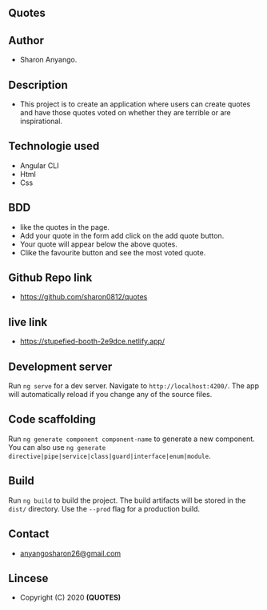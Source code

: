 ## Quotes
## Author
 * Sharon Anyango.

 ## Description
 * This  project is to create an application where users can create quotes and have those quotes voted on whether they are terrible or are inspirational.

 ## Technologie  used
 * Angular CLI
 * Html
 * Css

 ## BDD
  * like the quotes in the page.
  * Add your quote in the form add click on the add quote button.
  * Your quote will appear below the above quotes.
  * Clike the favourite button and see the most voted quote.

## Github Repo link
* https://github.com/sharon0812/quotes

## live link
* https://stupefied-booth-2e9dce.netlify.app/
## Development server

Run `ng serve` for a dev server. Navigate to `http://localhost:4200/`. The app will automatically reload if you change any of the source files.

## Code scaffolding

Run `ng generate component component-name` to generate a new component. You can also use `ng generate directive|pipe|service|class|guard|interface|enum|module`.

## Build

Run `ng build` to build the project. The build artifacts will be stored in the `dist/` directory. Use the `--prod` flag for a production build.

## Contact
* anyangosharon26@gmail.com

## Lincese
 * Copyright (C) 2020 **(QUOTES)**